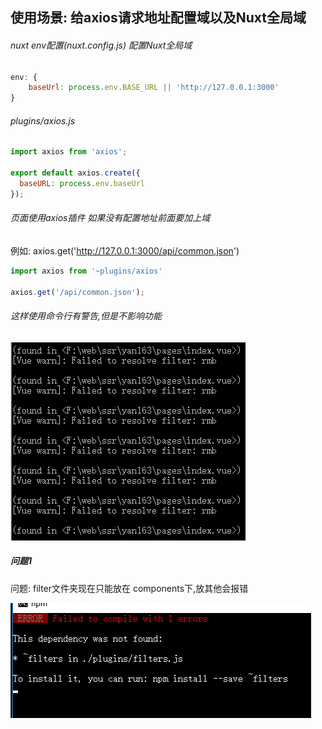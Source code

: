 ## 使用场景: 给axios请求地址配置域以及Nuxt全局域

###### nuxt env配置(nuxt.config.js) 配置Nuxt全局域
```js
env: {
    baseUrl: process.env.BASE_URL || 'http://127.0.0.1:3000'
}
```

###### plugins/axios.js
```js
import axios from 'axios';

export default axios.create({
  baseURL: process.env.baseUrl
});
```

###### 页面使用axios插件 如果没有配置地址前面要加上域
例如: axios.get('http://127.0.0.1:3000/api/common.json')
```js
import axios from '~plugins/axios'

axios.get('/api/common.json');
```
###### 这样使用命令行有警告,但是不影响功能
![](../../../assets/filter_dependency.png)

##### 问题1
问题: filter文件夹现在只能放在
components下,放其他会报错

![](../../../assets/filter-error.png) 